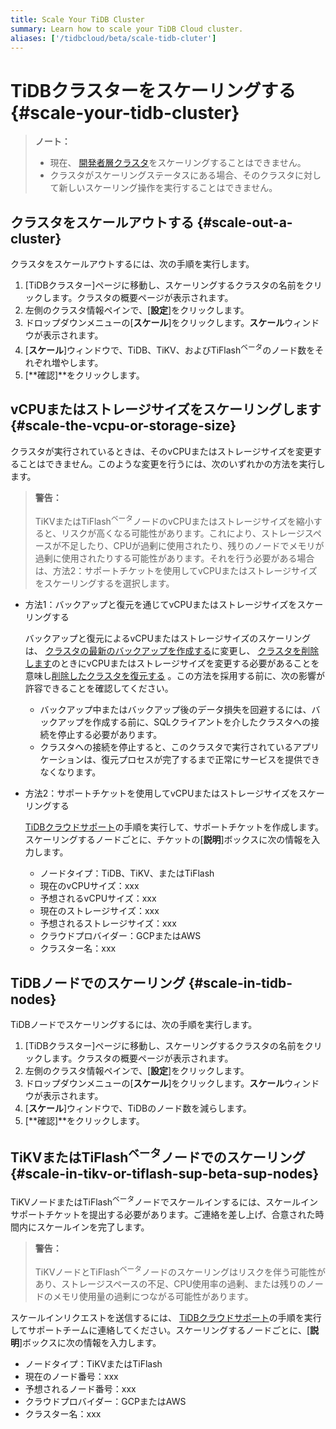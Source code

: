 ```yaml
---
title: Scale Your TiDB Cluster
summary: Learn how to scale your TiDB Cloud cluster.
aliases: ['/tidbcloud/beta/scale-tidb-cluter']
---
```


# TiDBクラスターをスケーリングする {#scale-your-tidb-cluster}

> **ノート：**
>
> -   現在、 [開発者層クラスタ](/tidb-cloud/select-cluster-tier.md#developer-tier)をスケーリングすることはできません。
> -   クラスタがスケーリングステータスにある場合、そのクラスタに対して新しいスケーリング操作を実行することはできません。

## クラスタをスケールアウトする {#scale-out-a-cluster}

クラスタをスケールアウトするには、次の手順を実行します。

1.  [TiDBクラスター]ページに移動し、スケーリングするクラスタの名前をクリックします。クラスタの概要ページが表示されます。
2.  左側のクラスタ情報ペインで、[**設定**]をクリックします。
3.  ドロップダウンメニューの[**スケール**]をクリックします。<strong>スケール</strong>ウィンドウが表示されます。
4.  [**スケール**]ウィンドウで、TiDB、TiKV、およびTiFlash<sup>ベータ</sup>のノード数をそれぞれ増やします。
5.  [**確認]**をクリックします。

## vCPUまたはストレージサイズをスケーリングします {#scale-the-vcpu-or-storage-size}

クラスタが実行されているときは、そのvCPUまたはストレージサイズを変更することはできません。このような変更を行うには、次のいずれかの方法を実行します。

> **警告：**
>
> TiKVまたはTiFlash<sup>ベータ</sup>ノードのvCPUまたはストレージサイズを縮小すると、リスクが高くなる可能性があります。これにより、ストレージスペースが不足したり、CPUが過剰に使用されたり、残りのノードでメモリが過剰に使用されたりする可能性があります。それを行う必要がある場合は、方法2：サポートチケットを使用してvCPUまたはストレージサイズをスケーリングするを選択します。

-   方法1：バックアップと復元を通じてvCPUまたはストレージサイズをスケーリングする

    バックアップと復元によるvCPUまたはストレージサイズのスケーリングは、 [クラスタの最新のバックアップを作成する](/tidb-cloud/backup-and-restore.md#manual-backup)に変更し、 [クラスタを削除します](/tidb-cloud/delete-tidb-cluster.md)のときにvCPUまたはストレージサイズを変更する必要があることを意味し[削除したクラスタを復元する](/tidb-cloud/backup-and-restore.md#restore-a-deleted-cluster) 。この方法を採用する前に、次の影響が許容できることを確認してください。

    -   バックアップ中またはバックアップ後のデータ損失を回避するには、バックアップを作成する前に、SQLクライアントを介したクラスタへの接続を停止する必要があります。
    -   クラスタへの接続を停止すると、このクラスタで実行されているアプリケーションは、復元プロセスが完了するまで正常にサービスを提供できなくなります。

-   方法2：サポートチケットを使用してvCPUまたはストレージサイズをスケーリングする

    [TiDBクラウドサポート](/tidb-cloud/tidb-cloud-support.md)の手順を実行して、サポートチケットを作成します。スケーリングするノードごとに、チケットの[**説明**]ボックスに次の情報を入力します。

    -   ノードタイプ：TiDB、TiKV、またはTiFlash
    -   現在のvCPUサイズ：xxx
    -   予想されるvCPUサイズ：xxx
    -   現在のストレージサイズ：xxx
    -   予想されるストレージサイズ：xxx
    -   クラウドプロバイダー：GCPまたはAWS
    -   クラスター名：xxx

## TiDBノードでのスケーリング {#scale-in-tidb-nodes}

TiDBノードでスケーリングするには、次の手順を実行します。

1.  [TiDBクラスター]ページに移動し、スケーリングするクラスタの名前をクリックします。クラスタの概要ページが表示されます。
2.  左側のクラスタ情報ペインで、[**設定**]をクリックします。
3.  ドロップダウンメニューの[**スケール**]をクリックします。<strong>スケール</strong>ウィンドウが表示されます。
4.  [**スケール**]ウィンドウで、TiDBのノード数を減らします。
5.  [**確認]**をクリックします。

## TiKVまたはTiFlash<sup>ベータ</sup>ノードでのスケーリング {#scale-in-tikv-or-tiflash-sup-beta-sup-nodes}

TiKVノードまたはTiFlash<sup>ベータ</sup>ノードでスケールインするには、スケールインサポートチケットを提出する必要があります。ご連絡を差し上げ、合意された時間内にスケールインを完了します。

> **警告：**
>
> TiKVノードとTiFlash<sup>ベータ</sup>ノードのスケーリングはリスクを伴う可能性があり、ストレージスペースの不足、CPU使用率の過剰、または残りのノードのメモリ使用量の過剰につながる可能性があります。

スケールインリクエストを送信するには、 [TiDBクラウドサポート](/tidb-cloud/tidb-cloud-support.md)の手順を実行してサポートチームに連絡してください。スケーリングするノードごとに、[**説明**]ボックスに次の情報を入力します。

-   ノードタイプ：TiKVまたはTiFlash
-   現在のノード番号：xxx
-   予想されるノード番号：xxx
-   クラウドプロバイダー：GCPまたはAWS
-   クラスター名：xxx
